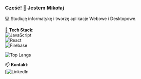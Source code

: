 ### Cześć! 👋 Jestem Mikołaj  
💻 Studiuję informatykę i tworzę aplikacje Webowe i Desktopowe.   

🔧 **Tech Stack:**  
![JavaScript](https://img.shields.io/badge/JavaScript-F7DF1E?style=flat&logo=javascript&logoColor=black)  
![React](https://img.shields.io/badge/React-61DAFB?style=flat&logo=react&logoColor=black)  
![Firebase](https://img.shields.io/badge/Firebase-FFCA28?style=flat&logo=firebase&logoColor=black) 

![Top Langs](https://github-readme-stats.vercel.app/api/top-langs/?username=MikolajLeska&layout=compact&theme=radical)


📫 **Kontakt:**  
[![LinkedIn](https://www.linkedin.com/in/miko%C5%82aj-leski-494698347/)  

